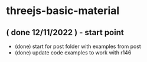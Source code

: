 # threejs-basic-material

## ( done 12/11/2022 ) - start point
* (done) start for post folder with examples from post
* (done) update code examples to work with r146

